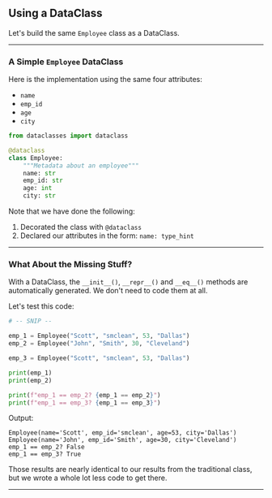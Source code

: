 ## Using a DataClass

Let's build the same `Employee` class as a DataClass.

---

### A Simple `Employee` DataClass

Here is the implementation using the same four attributes:

* `name`
* `emp_id`
* `age`
* `city`

```python
from dataclasses import dataclass

@dataclass
class Employee:
    """Metadata about an employee"""
	name: str
	emp_id: str
	age: int
	city: str
```

Note that we have done the following:

1. Decorated the class with `@dataclass`
2. Declared our attributes in the form: `name: type_hint`

---

### What About the Missing Stuff?

With a DataClass, the `__init__()`, `__repr__()` and `__eq__()` methods are
automatically generated. We don't need to code them at all.

Let's test this code:

```python
# -- SNIP --

emp_1 = Employee("Scott", "smclean", 53, "Dallas")
emp_2 = Employee("John", "Smith", 30, "Cleveland")

emp_3 = Employee("Scott", "smclean", 53, "Dallas")

print(emp_1)
print(emp_2)

print(f"emp_1 == emp_2? {emp_1 == emp_2}")
print(f"emp_1 == emp_3? {emp_1 == emp_3}")
```

Output:

```
Employee(name='Scott', emp_id='smclean', age=53, city='Dallas')
Employee(name='John', emp_id='Smith', age=30, city='Cleveland')
emp_1 == emp_2? False
emp_1 == emp_3? True
```

Those results are nearly identical to our results from the traditional class,
but we wrote a whole lot less code to get there.

---
